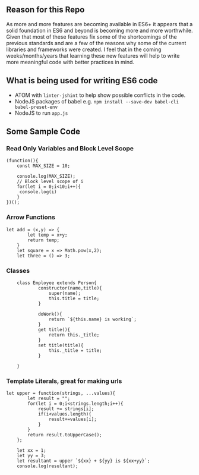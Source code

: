 ## Reason for this Repo
As more and more features are becoming available in ES6+ it appears that a solid foundation in ES6 and beyond is becoming more and more worthwhile. Given that most of these features fix some of the shortcomings of the previous standards and are a few of the reasons why some of the current libraries and frameworks were created. I feel that in the coming weeks/months/years that learning these new features will help to write more meaningful code with better practices in mind.

## What is being used for writing ES6 code
* ATOM with `linter-jshint` to help show possible conflicts in the code.
* NodeJS packages of babel e.g. `npm install --save-dev babel-cli babel-preset-env`
* NodeJS to run `app.js`

## Some Sample Code

### Read Only Variables and Block Level Scope
```
(function(){
	const MAX_SIZE = 10;

	console.log(MAX_SIZE);
	// Block level scope of i
	for(let i = 0;i<10;i++){
	 console.log(i)
	}
})();
```

### Arrow Functions

```
let add = (x,y) => {
		let temp = x+y;
		return temp;
	}
	let square = x => Math.pow(x,2);
	let three = () => 3;

```

### Classes

```
	class Employee extends Person{
			constructor(name,title){
				super(name);
				this.title = title;
			}

			doWork(){
				return `${this.name} is working`;
			}
			get title(){
				return this._title;
			}
			set title(title){
				this._title = title;
			}

	}
```

### Template Literals, great for making urls

```
let upper = function(strings, ...values){
		let result = "";
		for(let i = 0;i<strings.length;i++){
			result += strings[i];
			if(i<values.length){
				result+=values[i];
			}
		}
		return result.toUpperCase();
	};

	let xx = 1;
	let yy = 3;
	let resultant = upper `${xx} + ${yy} is ${xx+yy}`;
	console.log(resultant);

```
